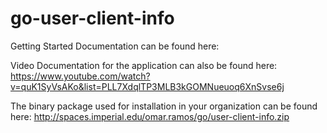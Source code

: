 ﻿# go-user-client-info

Getting Started Documentation can be found here:

Video Documentation for the application can also be found here:
https://www.youtube.com/watch?v=quK1SyVsAKo&list=PLL7XdqlTP3MLB3kGOMNueuoq6XnSvse6j

The binary package used for installation in your organization can be found here:
http://spaces.imperial.edu/omar.ramos/go/user-client-info.zip
